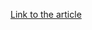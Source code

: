 [Link to the article](https://microsoft.com/security/blog/2021/03/02/hafnium-targeting-exchange-servers)

